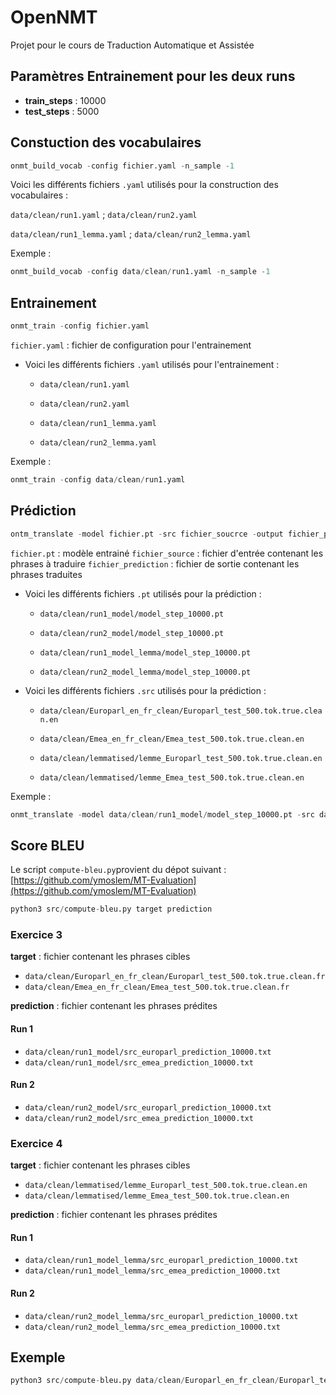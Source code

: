 # OpenNMT

Projet pour le cours de Traduction Automatique et Assistée

## Paramètres Entrainement pour les deux runs

- **train_steps** : 10000
- **test_steps** : 5000


## Constuction des vocabulaires

```python
onmt_build_vocab -config fichier.yaml -n_sample -1
```

Voici les différents fichiers `.yaml` utilisés pour la construction des vocabulaires :

`data/clean/run1.yaml` ;
`data/clean/run2.yaml`

`data/clean/run1_lemma.yaml` ;
`data/clean/run2_lemma.yaml`

Exemple :

```python
onmt_build_vocab -config data/clean/run1.yaml -n_sample -1
```

## Entrainement

```python
onmt_train -config fichier.yaml
````

`fichier.yaml` : fichier de configuration pour l'entrainement

- Voici les différents fichiers `.yaml` utilisés pour l'entrainement :

  - `data/clean/run1.yaml`
  - `data/clean/run2.yaml`

  - `data/clean/run1_lemma.yaml`
  - `data/clean/run2_lemma.yaml`

Exemple :

```python
onmt_train -config data/clean/run1.yaml
```

## Prédiction

```python
ontm_translate -model fichier.pt -src fichier_soucrce -output fichier_prediction -verbose
```

`fichier.pt` : modèle entrainé
`fichier_source` : fichier d'entrée contenant les phrases à traduire
`fichier_prediction` : fichier de sortie contenant les phrases traduites

- Voici les différents fichiers `.pt` utilisés pour la prédiction :

  - `data/clean/run1_model/model_step_10000.pt`
  - `data/clean/run2_model/model_step_10000.pt`

  - `data/clean/run1_model_lemma/model_step_10000.pt` 
  - `data/clean/run2_model_lemma/model_step_10000.pt`

- Voici les différents fichiers `.src` utilisés pour la prédiction :

  - `data/clean/Europarl_en_fr_clean/Europarl_test_500.tok.true.clean.en`
  - `data/clean/Emea_en_fr_clean/Emea_test_500.tok.true.clean.en`

  - `data/clean/lemmatised/lemme_Europarl_test_500.tok.true.clean.en`
  - `data/clean/lemmatised/lemme_Emea_test_500.tok.true.clean.en`

Exemple :

```python
onmt_translate -model data/clean/run1_model/model_step_10000.pt -src data/clean/Europarl_en_fr_clean/Europarl_test_500.tok.true.clean.en -output data/clean/run1_model/src_europarl_prediction_10000.txt -verbose
```


## Score BLEU

Le script `compute-bleu.py`provient du dépot suivant : [https://github.com/ymoslem/MT-Evaluation](https://github.com/ymoslem/MT-Evaluation)

```python
python3 src/compute-bleu.py target prediction
```

### Exercice 3

**target** : fichier contenant les phrases cibles

- `data/clean/Europarl_en_fr_clean/Europarl_test_500.tok.true.clean.fr`
- `data/clean/Emea_en_fr_clean/Emea_test_500.tok.true.clean.fr`

**prediction** : fichier contenant les phrases prédites

#### Run 1

- `data/clean/run1_model/src_europarl_prediction_10000.txt`
- `data/clean/run1_model/src_emea_prediction_10000.txt`

#### Run 2

- `data/clean/run2_model/src_europarl_prediction_10000.txt`
- `data/clean/run2_model/src_emea_prediction_10000.txt`

### Exercice 4

**target** : fichier contenant les phrases cibles

- `data/clean/lemmatised/lemme_Europarl_test_500.tok.true.clean.en`
- `data/clean/lemmatised/lemme_Emea_test_500.tok.true.clean.en`

**prediction** : fichier contenant les phrases prédites

#### Run 1

- `data/clean/run1_model_lemma/src_europarl_prediction_10000.txt`
- `data/clean/run1_model_lemma/src_emea_prediction_10000.txt`

#### Run 2

- `data/clean/run2_model_lemma/src_europarl_prediction_10000.txt`
- `data/clean/run2_model_lemma/src_emea_prediction_10000.txt`

## Exemple

```python
python3 src/compute-bleu.py data/clean/Europarl_en_fr_clean/Europarl_test_500.tok.true.clean.en data/clean/run1_model/src_europarl_prediction_10000.txt
```
